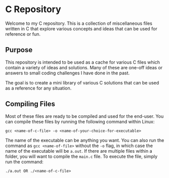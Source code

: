 # C Repository
Welcome to my C repository. This is a collection of miscellaneous files written in C that explore various concepts and ideas that can be used for reference or fun.

## Purpose
This repository is intended to be used as a cache for various C files which contain a variety of ideas and solutions. Many of these are one-off ideas or answers to small coding challenges I have done in the past.

The goal is to create a mini library of various C solutions that can be used as a reference for any situation.

## Compiling Files
Most of these files are ready to be compiled and used for the end-user. You can compile these files by running the following command within Linux:
```
gcc <name-of-c-file> -o <name-of-your-choice-for-executable>
```
The name of the executable can be anything you want. You can also run the command as `gcc <name-of-file>` without the `-o` flag, in which case the name of the executable will be `a.out`.
If there are multiple files within a folder, you will want to compile the `main.c` file. To execute the file, simply run the command:
```
./a.out OR ./<name-of-c-file>
```
